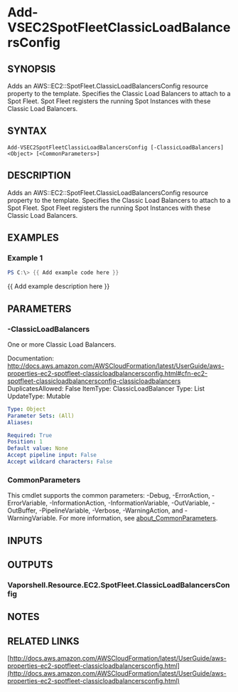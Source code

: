 # Add-VSEC2SpotFleetClassicLoadBalancersConfig

## SYNOPSIS
Adds an AWS::EC2::SpotFleet.ClassicLoadBalancersConfig resource property to the template.
Specifies the Classic Load Balancers to attach to a Spot Fleet.
Spot Fleet registers the running Spot Instances with these Classic Load Balancers.

## SYNTAX

```
Add-VSEC2SpotFleetClassicLoadBalancersConfig [-ClassicLoadBalancers] <Object> [<CommonParameters>]
```

## DESCRIPTION
Adds an AWS::EC2::SpotFleet.ClassicLoadBalancersConfig resource property to the template.
Specifies the Classic Load Balancers to attach to a Spot Fleet.
Spot Fleet registers the running Spot Instances with these Classic Load Balancers.

## EXAMPLES

### Example 1
```powershell
PS C:\> {{ Add example code here }}
```

{{ Add example description here }}

## PARAMETERS

### -ClassicLoadBalancers
One or more Classic Load Balancers.

Documentation: http://docs.aws.amazon.com/AWSCloudFormation/latest/UserGuide/aws-properties-ec2-spotfleet-classicloadbalancersconfig.html#cfn-ec2-spotfleet-classicloadbalancersconfig-classicloadbalancers
DuplicatesAllowed: False
ItemType: ClassicLoadBalancer
Type: List
UpdateType: Mutable

```yaml
Type: Object
Parameter Sets: (All)
Aliases:

Required: True
Position: 1
Default value: None
Accept pipeline input: False
Accept wildcard characters: False
```

### CommonParameters
This cmdlet supports the common parameters: -Debug, -ErrorAction, -ErrorVariable, -InformationAction, -InformationVariable, -OutVariable, -OutBuffer, -PipelineVariable, -Verbose, -WarningAction, and -WarningVariable. For more information, see [about_CommonParameters](http://go.microsoft.com/fwlink/?LinkID=113216).

## INPUTS

## OUTPUTS

### Vaporshell.Resource.EC2.SpotFleet.ClassicLoadBalancersConfig
## NOTES

## RELATED LINKS

[http://docs.aws.amazon.com/AWSCloudFormation/latest/UserGuide/aws-properties-ec2-spotfleet-classicloadbalancersconfig.html](http://docs.aws.amazon.com/AWSCloudFormation/latest/UserGuide/aws-properties-ec2-spotfleet-classicloadbalancersconfig.html)

